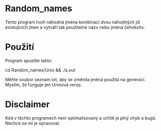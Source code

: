 # Random_names
Tento program tvoří náhodná jména kombinací dvou náhodných již existujících jmen a vytváří tak použitelné názv nebo jména čehokoliv.

# Použití

Program spustíte takto:

cd Random_names/Unix && ./a.out

Měňte soubor seznam.txt, aby se změnila jména použitá na generaci.
Myslím, že funguje jen Unixová verse.


# Disclaimer
Kód v těchto programech není optimalisovaný a určitě je plný chyb a bugů.
Nechce se mi je opravovat.
